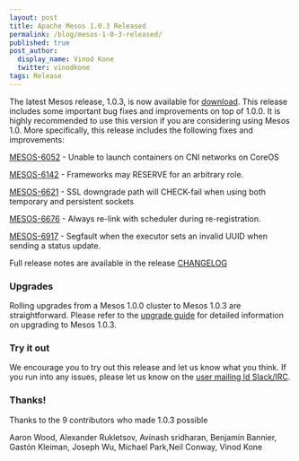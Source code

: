 ```yaml
---
layout: post
title: Apache Mesos 1.0.3 Released
permalink: /blog/mesos-1-0-3-released/
published: true
post_author:
  display_name: Vinod Kone
  twitter: vinodkone
tags: Release
---
```


The latest Mesos release, 1.0.3, is now available for [download](http://mesos.apache.org/downloads). This release includes some important bug fixes and improvements on top of 1.0.0. It is highly recommended to use this version if you are considering using Mesos 1.0. More specifically, this release includes the following fixes and improvements:

[MESOS-6052](https://issues.apache.org/jira/browse/MESOS-6052) - Unable to launch containers on CNI networks on CoreOS

[MESOS-6142](https://issues.apache.org/jira/browse/MESOS-6142) - Frameworks may RESERVE for an arbitrary role.

[MESOS-6621](https://issues.apache.org/jira/browse/MESOS-6621) - SSL downgrade path will CHECK-fail when using both temporary and persistent sockets

[MESOS-6676](https://issues.apache.org/jira/browse/MESOS-6676) - Always re-link with scheduler during re-registration.

[MESOS-6917](https://issues.apache.org/jira/browse/MESOS-6917) - Segfault when the executor sets an invalid UUID when sending a status update.

Full release notes are available in the release [CHANGELOG](https://git-wip-us.apache.org/repos/asf?p=mesos.git;a=blob_plain;f=CHANGELOG;hb=1.0.3)

### Upgrades

Rolling upgrades from a Mesos 1.0.0 cluster to Mesos 1.0.3 are straightforward. Please refer to the [upgrade guide](http://mesos.apache.org/documentation/latest/upgrades/) for detailed information on upgrading to Mesos 1.0.3.

### Try it out

We encourage you to try out this release and let us know what you think. If you run into any issues, please let us know on the [user mailing ld Slack/IRC](https://mesos.apache.org/community).

### Thanks!

Thanks to the 9 contributors who made 1.0.3 possible

Aaron Wood, Alexander Rukletsov, Avinash sridharan, Benjamin Bannier, Gastón Kleiman, Joseph Wu, Michael Park,Neil Conway, Vinod Kone
